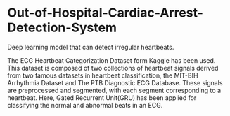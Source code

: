 # Out-of-Hospital-Cardiac-Arrest-Detection-System
 Deep learning model that can detect irregular heartbeats.
 
 The ECG Heartbeat Categorization Dataset form Kaggle has been used. This dataset is composed of two collections of heartbeat signals derived from two famous datasets in heartbeat classification, the MIT-BIH Arrhythmia Dataset and The PTB Diagnostic ECG Database. These signals are preprocessed and segmented, with each segment corresponding to a heartbeat.
 Here, Gated Recurrent Unit(GRU) has been applied for classifying the normal and abnormal beats in an ECG.

